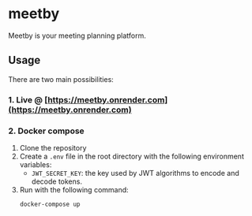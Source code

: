 # meetby
Meetby is your meeting planning platform.

## Usage
There are two main possibilities:

### 1. Live @ [https://meetby.onrender.com](https://meetby.onrender.com)

### 2. Docker compose
1. Clone the repository
2. Create a `.env` file in the root directory with the following environment variables:
    - `JWT_SECRET_KEY`: the key used by JWT algorithms to encode and decode tokens.
3. Run with the following command:
    ``` bash
    docker-compose up
    ```
